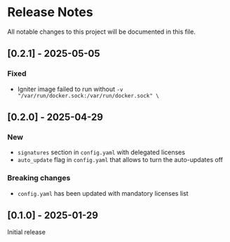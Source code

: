 # Release Notes

All notable changes to this project will be documented in this file.

## [0.2.1] - 2025-05-05

### Fixed
- Igniter image failed to run without `-v "/var/run/docker.sock:/var/run/docker.sock" \`

## [0.2.0] - 2025-04-29

### New
- `signatures` section in `config.yaml` with delegated licenses
- `auto_update` flag in `config.yaml` that allows to turn the auto-updates off

### Breaking changes
- `config.yaml`  has been updated with mandatory licenses list

## [0.1.0] - 2025-01-29

Initial release
